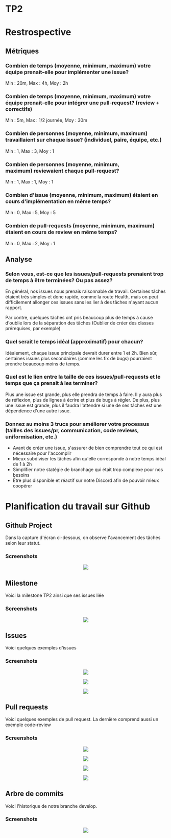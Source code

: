 # TP2

# Restrospective

## Métriques

### Combien de temps (moyenne, minimum, maximum) votre équipe prenait-elle pour implémenter une issue?

Min : 20m, Max : 4h, Moy : 2h

### Combien de temps (moyenne, minimum, maximum) votre équipe prenait-elle pour intégrer une pull-request? (review + correctifs)

Min : 5m, Max : 1/2 journée, Moy : 30m

### Combien de personnes (moyenne, minimum, maximum) travaillaient sur chaque issue? (individuel, paire, équipe, etc.)

Min : 1, Max : 3, Moy : 1

### Combien de personnes (moyenne, minimum, maximum) reviewaient chaque pull-request?

Min : 1, Max : 1, Moy : 1

### Combien d'issue (moyenne, minimum, maximum) étaient en cours d'implémentation en même temps?

Min : 0, Max : 5, Moy : 5

### Combien de pull-requests (moyenne, minimum, maximum) étaient en cours de review en même temps?

Min : 0, Max : 2, Moy : 1

## Analyse

### Selon vous, est-ce que les issues/pull-requests prenaient trop de temps à être terminées? Ou pas assez?

En général, nos issues nous prenais raisonnable de travail.
Certaines tâches étaient très simples et donc rapide, comme la route Health, mais on peut difficilement allonger ces issues sans les lier à des tâches n'ayant aucun rapport.

Par contre, quelques tâches ont pris beaucoup plus de temps à cause d'oublie lors de la séparation des tâches (Oublier de créer des classes prérequises, par exemple)

### Quel serait le temps idéal (approximatif) pour chacun?

Idéalement, chaque issue principale devrait durer entre 1 et 2h. 
Bien sûr, certaines issues plus secondaires (comme les fix de bugs) pourraient prendre beaucoup moins de temps.

### Quel est le lien entre la taille de ces issues/pull-requests et le temps que ça prenait à les terminer?

Plus une issue est grande, plus elle prendra de temps à faire. Il y aura plus de réflexion, plus de lignes à écrire et plus de bugs à régler.
De plus, plus une issue est grande, plus il faudra l'attendre si une de ses tâches est une dépendence d'une autre issue.

### Donnez au moins 3 trucs pour améliorer votre processus (tailles des issues/pr, communication, code reviews, uniformisation, etc.)

- Avant de créer une issue, s'assurer de bien comprendre tout ce qui est nécessaire pour l'accomplir
- Mieux subdiviser les tâches afin qu'elle corresponde à notre temps idéal de 1 à 2h
- Simplifier notre statégie de branchage qui était trop complexe pour nos besoins
- Être plus disponible et réactif sur notre Discord afin de pouvoir mieux coopérer

# Planification du travail sur Github

## Github Project
Dans la capture d'écran ci-dessous, on observe l'avancement des tâches selon leur statut.

### Screenshots
<p align="center">
  <img src="./img/tp2/githubProject-it2.png">
</p>


## Milestone
Voici la milestone TP2 ainsi que ses issues liée
### Screenshots
<p align="center">
  <img src="./img/tp2/milestone-it2.png">
</p>


## Issues
Voici quelques exemples d'issues
### Screenshots
<p align="center">
  <img src="./img/tp2/issue1-it2.png">
</p>
<p align="center">
  <img src="./img/tp2/issue2-it2.png">
</p>
<p align="center">
  <img src="./img/tp2/issue3-it2.png">
</p>


## Pull requests
Voici quelques exemples de pull request. La dernière comprend aussi un exemple code-review
### Screenshots
<p align="center">
  <img src="./img/tp2/pr1-it2.png">
</p>
<p align="center">
  <img src="./img/tp2/pr2-it2.png">
</p>
<p align="center">
  <img src="./img/tp2/pr3-it2.png">
</p>
<p align="center">
  <img src="./img/tp2/pr4-it2.png">
</p>

## Arbre de commits
Voici l'historique de notre branche develop.
### Screenshots
<p align="center">
  <img src="./img/tp2/arbreCommits-it2.png">
</p>